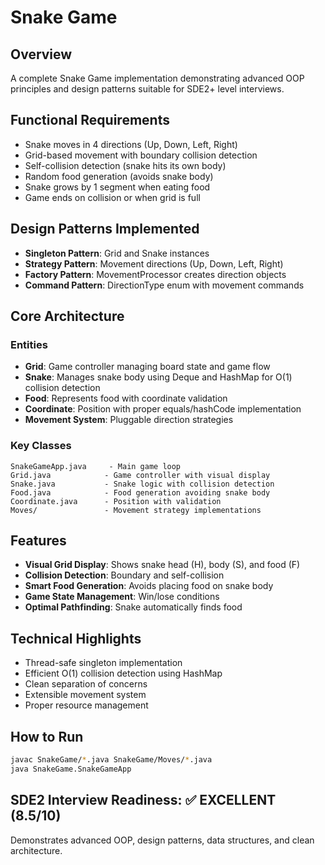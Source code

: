 # Snake Game

## Overview
A complete Snake Game implementation demonstrating advanced OOP principles and design patterns suitable for SDE2+ level interviews.

## Functional Requirements
- Snake moves in 4 directions (Up, Down, Left, Right)
- Grid-based movement with boundary collision detection
- Self-collision detection (snake hits its own body)
- Random food generation (avoids snake body)
- Snake grows by 1 segment when eating food
- Game ends on collision or when grid is full

## Design Patterns Implemented
- **Singleton Pattern**: Grid and Snake instances
- **Strategy Pattern**: Movement directions (Up, Down, Left, Right)
- **Factory Pattern**: MovementProcessor creates direction objects
- **Command Pattern**: DirectionType enum with movement commands

## Core Architecture

### Entities
- **Grid**: Game controller managing board state and game flow
- **Snake**: Manages snake body using Deque and HashMap for O(1) collision detection
- **Food**: Represents food with coordinate validation
- **Coordinate**: Position with proper equals/hashCode implementation
- **Movement System**: Pluggable direction strategies

### Key Classes
```
SnakeGameApp.java     - Main game loop
Grid.java            - Game controller with visual display
Snake.java           - Snake logic with collision detection
Food.java            - Food generation avoiding snake body
Coordinate.java      - Position with validation
Moves/               - Movement strategy implementations
```

## Features
- **Visual Grid Display**: Shows snake head (H), body (S), and food (F)
- **Collision Detection**: Boundary and self-collision
- **Smart Food Generation**: Avoids placing food on snake body
- **Game State Management**: Win/lose conditions
- **Optimal Pathfinding**: Snake automatically finds food

## Technical Highlights
- Thread-safe singleton implementation
- Efficient O(1) collision detection using HashMap
- Clean separation of concerns
- Extensible movement system
- Proper resource management

## How to Run
```bash
javac SnakeGame/*.java SnakeGame/Moves/*.java
java SnakeGame.SnakeGameApp
```

## SDE2 Interview Readiness: ✅ EXCELLENT (8.5/10)
Demonstrates advanced OOP, design patterns, data structures, and clean architecture.
